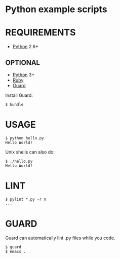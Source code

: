 # Python example scripts

# REQUIREMENTS

* [Python](http://python.org/) 2.6+

## OPTIONAL

* [Python](http://python.org/) 3+
* [Ruby](https://www.ruby-lang.org/en/)
* [Guard](http://guardgem.org/)

Install Guard:

    $ bundle

# USAGE

    $ python hello.py
    Hello World!
    
Unix shells can also do:

    $ ./hello.py
    Hello World!

# LINT

    $ pylint *.py -r n
    ...

# GUARD

Guard can automatically lint .py files while you code.

    $ guard
    $ emacs .
